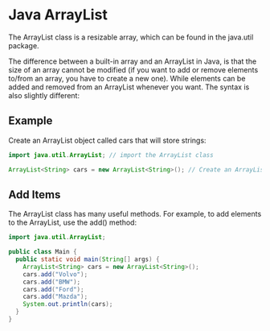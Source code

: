 
# Java ArrayList


The ArrayList class is a resizable array, which can be found in the java.util package.

The difference between a built-in array and an ArrayList in Java, is that the size of an array cannot be modified (if you want to add or remove elements to/from an array, you have to create a new one). While elements can be added and removed from an ArrayList whenever you want. The syntax is also slightly different:

## Example

Create an ArrayList object called cars that will store strings:
```java
import java.util.ArrayList; // import the ArrayList class

ArrayList<String> cars = new ArrayList<String>(); // Create an ArrayList object
```
## Add Items

The ArrayList class has many useful methods. For example, to add elements to the ArrayList, use the add() method:
```java
import java.util.ArrayList;

public class Main {
  public static void main(String[] args) {
    ArrayList<String> cars = new ArrayList<String>();
    cars.add("Volvo");
    cars.add("BMW");
    cars.add("Ford");
    cars.add("Mazda");
    System.out.println(cars);
  }
}
```

